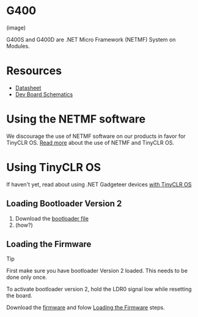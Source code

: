 # G400
(image)

G400S and G400D are .NET Micro Framework (NETMF) System on Modules.

# Resources
* [Datasheet]()
* [Dev Board Schematics]()

# Using the NETMF software
We discourage the use of NETMF software on our products in favor for TinyCLR OS. [Read more](../legacy_products/netmf/intro.md) about the use of NETMF and TinyCLR OS.

# Using TinyCLR OS
If haven't yet, read about using .NET Gadgeteer devices [with TinyCLR OS](../legacy_products/netmf/intro.md#with-tinyclr-os)

## Loading Bootloader Version 2
1. Download the [bootloader file](http://files.ghielectronics.com/downloads/Bootloaders/G400%20Bootloader.2.0.3.ghi)
2. (how?)

## Loading the Firmware

> [!Tip]
> First make sure you have bootloader Version 2 loaded. This needs to be done only once.

To activate bootloader version 2, hold the LDR0 signal low while resetting the board.

Download the [firmware](http://files.ghielectronics.com/downloads/TinyCLR/Firmware/G400/G400%20Firmware.0.6.0.glb) and folow [Loading the Firmware](../legacy_products/netmf/intro.md#loading-the-firmware) steps.

